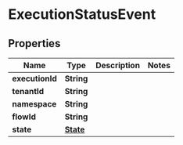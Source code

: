 

# ExecutionStatusEvent


## Properties

| Name | Type | Description | Notes |
|------------ | ------------- | ------------- | -------------|
|**executionId** | **String** |  |  |
|**tenantId** | **String** |  |  |
|**namespace** | **String** |  |  |
|**flowId** | **String** |  |  |
|**state** | [**State**](State.md) |  |  |



